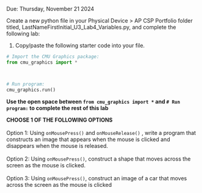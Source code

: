 Due: Thursday, November 21 2024

Create a new python file in your Physical Device > AP CSP Portfolio folder titled, LastNameFirstInitial_U3_Lab4_Variables.py, and complete the following lab:

1.  Copy/paste the following starter code into your file.

```python
# Import the CMU Graphics package:
from cmu_graphics import *



# Run program:
cmu_graphics.run()
```

**Use the open space between `from cmu_graphics import *` and `# Run program:` to complete the rest of this lab**

**CHOOSE 1 OF THE FOLLOWING OPTIONS** <br><br>
Option 1: Using `onMousePress()` and `onMouseRelease()` , write a program that constructs an image that appears when the mouse is clicked and disappears when the mouse is released. <br><br>
Option 2: Using `onMousePress()`, construct a shape that moves across the screen as the mouse is clicked.<br><br>
Option 3: Using `onMousePress()`, construct an image of a car that moves across the screen as the mouse is clicked<br><br>

   
